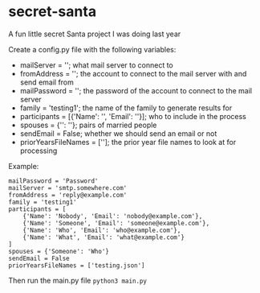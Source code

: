 # secret-santa
A fun little secret Santa project I was doing last year

Create a config.py file with the following variables: 
* mailServer = ''; what mail server to connect to 
* fromAddress = ''; the account to connect to the mail server with and send email from 
* mailPassword = ''; the password of the account to connect to the mail server
* family = 'testing1'; the name of the family to generate results for
* participants = [{'Name': '', 'Email': ''}]; who to include in the process
* spouses = {'': ''};  pairs of married people
* sendEmail = False; whether we should send an email or not
* priorYearsFileNames = ['']; the prior year file names to look at for processing

Example:

```
mailPassword = 'Password'
mailServer = 'smtp.somewhere.com'
fromAddress = 'reply@example.com'
family = 'testing1'
participants = [
    {'Name': 'Nobody', 'Email': 'nobody@example.com'},
    {'Name': 'Someone', 'Email': 'someone@example.com'},
    {'Name': 'Who', 'Email': 'who@example.com'},
    {'Name': 'What', 'Email': 'what@example.com'}
]
spouses = {'Someone': 'Who'}
sendEmail = False
priorYearsFileNames = ['testing.json']
```

Then run the main.py file
`python3 main.py`